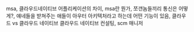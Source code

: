 msa, 클라우드네이티브 어플리케이션의 차이, msa란 뭔가, 쪼갠놈들끼리 통신은 어떻게?, 얘네들을 받쳐주는 애들이 아우터 아키텍처라고 하는데 어떤 기능이 있음, 클라우드 vs 클라우드 네이티브
클라우드 네이티브 컨설팅, scm 매니저